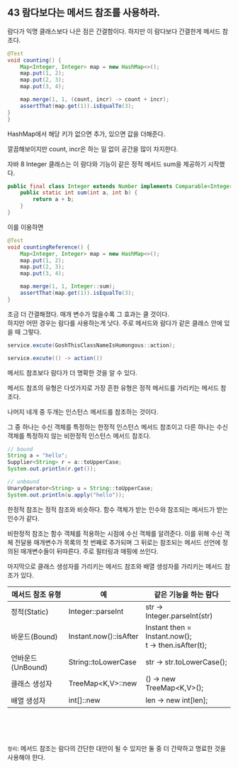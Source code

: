 ## 43 람다보다는 메서드 참조를 사용하라.
람다가 익명 클래스보다 나은 점은 간결함이다. 하지만 이 람다보다 간결한게 메서드 참조다.

```java
@Test
void counting() {
    Map<Integer, Integer> map = new HashMap<>();
    map.put(1, 2);
    map.put(2, 3);
    map.put(3, 4);

    map.merge(1, 1, (count, incr) -> count + incr);
    assertThat(map.get(1)).isEqualTo(3);
}
}
```

HashMap에서 해당 키가 없으면 추가, 있으면 값을 더해준다.

깔끔해보이지만 count, incr은 하는 일 없이 공간을 많이 차지한다.

자바 8 Integer 클래스는 이 람다와 기능이 같은 정적 메서드 sum을 제공하기 시작했다.

```java
public final class Integer extends Number implements Comparable<Integer> {
    public static int sum(int a, int b) {
        return a + b;
    }
}
```
이를 이용하면
```java
@Test
void countingReference() {
    Map<Integer, Integer> map = new HashMap<>();
    map.put(1, 2);
    map.put(2, 3);
    map.put(3, 4);

    map.merge(1, 1, Integer::sum);
    assertThat(map.get(1)).isEqualTo(3);
}
```

조금 더 간결해졌다. 매개 변수가 많을수록 그 효과는 클 것이다.<br>
하지만 어떤 경우는 람다를 사용하는게 낫다. 주로 메서드와 람다가 같은 클래스 안에 있을 때 그렇다.

```java
service.excute(GoshThisClassNameIsHumongous::action);

service.excute(() -> action())
```
메서드 참조보다 람다가 더 명확한 것을 알 수 있다.

메서드 참조의 유형은 다섯가지로 가장 흔한 유형은 정적 메서드를 가리키는 메서드 참조다.

나머지 네개 중 두개는 인스턴스 메서드를 참조하는 것이다.

그 중 하나는 수신 객체를 특정하는 한정적 인스턴스 메서드 참조이고 다른 하나는 수신 객체를 특정하지 않는 비한정적 인스턴스 메서드 참조다.

```java
// bound
String a = "hello";
Supplier<String> r = a::toUpperCase;
System.out.println(r.get());

// unbound
UnaryOperator<String> u = String::toUpperCase;
System.out.println(u.apply("hello"));

```

한정적 참조는 정적 참조와 비슷하다. 함수 객체가 받는 인수와 참조되는 메서드가 받는 인수가 같다.

비한정적 참조는 함수 객체를 적용하는 시점에 수신 객체를 알려준다. 이를 위해 수신 객체 전달용 매개변수가 목록의 첫 번째로 추가되며 
그 뒤로는 참조되는 메서드 선언에 정의된 매개변수들이 뒤따른다. 주로 필터링과 매핑에 쓰인다.

마지막으로 클래스 생성자를 가리키는 메서드 참조와 배열 생성자를 가리키는 메서드 참조가 있다.



| 메서드 참조 유형 | 예                   | 같은 기능을 하는 람다                      |
| -------------------- | ---------------------- | --------------------------------------------------- |
| 정적(Static)         | Integer::parseInt      | str -> Integer.parseInt(str)                        |
| 바운드(Bound)        | Instant.now()::isAfter | Instant then = Instant.now();<br> t -> then.isAfter(t); |
| 언바운드(UnBound)    | String::toLowerCase    | str -> str.toLowerCase();                           |
| 클래스 생성자        | TreeMap<K,V>::new      | () -> new TreeMap<K,V>();                           |
| 배열 생성자          | int[]::new             | len -> new int[len];                                |

<br><br><br>

`정리`: 메서드 참조는 람다의 간단한 대안이 될 수 있지만 둘 중 더 간략하고 명료한 것을 사용해야 한다.
